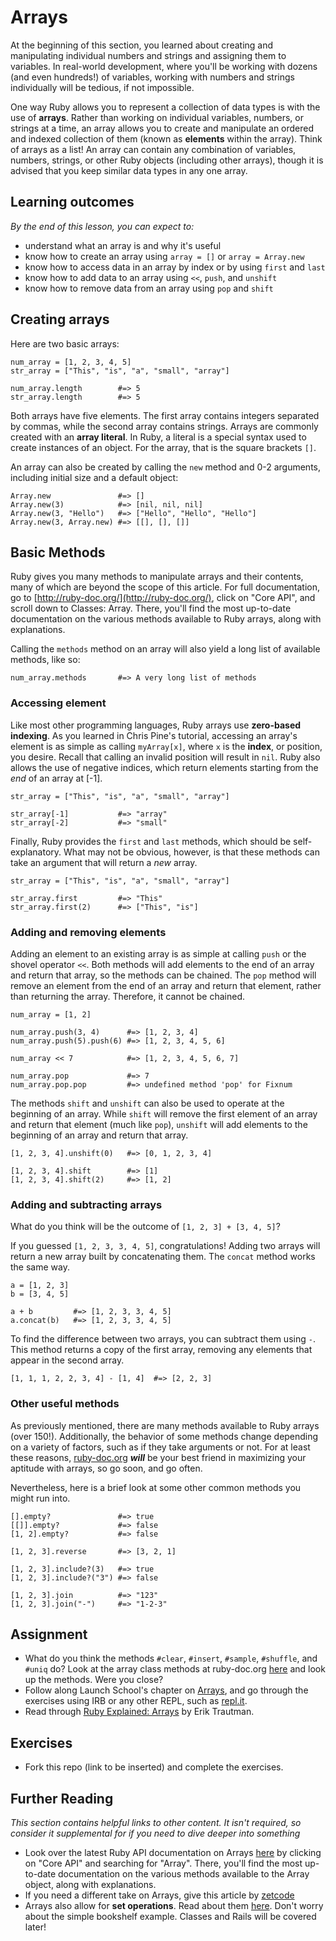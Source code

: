 <!--Chris Pine covers:
* array literals
* accessing via index
* #each & #times methods
* #to_s, #join
* #push/#pop, #last, #length-->

<!--I add:
* array literals/initializing
* negative indices
* shift/unshift
* concatenating/subtracting
* set operations?
* other methods-->

# Arrays
At the beginning of this section, you learned about creating and manipulating individual numbers and strings and assigning them to variables. In real-world development, where you'll be working with dozens (and even hundreds!) of variables, working with numbers and strings individually will be tedious, if not impossible.

One way Ruby allows you to represent a collection of data types is with the use of **arrays**. Rather than working on individual variables, numbers, or strings at a time, an array allows you to create and manipulate an ordered and indexed collection of them (known as **elements** within the array). Think of arrays as a list! An array can contain any combination of variables, numbers, strings, or other Ruby objects (including other arrays), though it is advised that you keep similar data types in any one array.

## Learning outcomes
*By the end of this lesson, you can expect to:*

* understand what an array is and why it's useful
* know how to create an array using `array = []` or `array = Array.new`
* know how to access data in an array by index or by using `first` and `last`
* know how to add data to an array using `<<`, `push`, and `unshift`
* know how to remove data from an array using `pop` and `shift`

## Creating arrays
Here are two basic arrays:

```
num_array = [1, 2, 3, 4, 5]
str_array = ["This", "is", "a", "small", "array"]

num_array.length        #=> 5
str_array.length        #=> 5
```

Both arrays have five elements. The first array contains integers separated by commas, while the second array contains strings. Arrays are commonly created with an **array literal**. In Ruby, a literal is a special syntax used to create instances of an object. For the array, that is the square brackets `[]`.

An array can also be created by calling the `new` method and 0-2 arguments, including initial size and a default object:

```
Array.new               #=> []
Array.new(3)            #=> [nil, nil, nil]
Array.new(3, "Hello")   #=> ["Hello", "Hello", "Hello"]
Array.new(3, Array.new) #=> [[], [], []]
```

## Basic Methods
Ruby gives you many methods to manipulate arrays and their contents, many of which are beyond the scope of this article. For full documentation, go to [http://ruby-doc.org/](http://ruby-doc.org/), click on "Core API", and scroll down to Classes: Array. There, you'll find the most up-to-date documentation on the various methods available to Ruby arrays, along with explanations.

Calling the `methods` method on an array will also yield a long list of available methods, like so:

```
num_array.methods       #=> A very long list of methods
```

### Accessing element
Like most other programming languages, Ruby arrays use **zero-based indexing**. As you learned in Chris Pine's tutorial, accessing an array's element is as simple as calling `myArray[x]`, where `x` is the **index**, or position, you desire. Recall that calling an invalid position will result in `nil`. Ruby also allows the use of negative indices, which return elements starting from the *end* of an array at [-1].

```
str_array = ["This", "is", "a", "small", "array"]

str_array[-1]           #=> "array"
str_array[-2]           #=> "small"
```

Finally, Ruby provides the `first` and `last` methods, which should be self-explanatory. What may not be obvious, however, is that these methods can take an argument that will return a *new* array.

```
str_array = ["This", "is", "a", "small", "array"]

str_array.first         #=> "This"
str_array.first(2)      #=> ["This", "is"]
```

### Adding and removing elements
Adding an element to an existing array is as simple at calling `push` or the shovel operator `<<`. Both methods will add elements to the end of an array and return that array, so the methods can be chained. The `pop` method will remove an element from the end of an array and return that element, rather than returning the array. Therefore, it cannot be chained.

```
num_array = [1, 2]

num_array.push(3, 4)      #=> [1, 2, 3, 4]
num_array.push(5).push(6) #=> [1, 2, 3, 4, 5, 6]

num_array << 7            #=> [1, 2, 3, 4, 5, 6, 7]

num_array.pop             #=> 7
num_array.pop.pop         #=> undefined method 'pop' for Fixnum
```

The methods `shift` and `unshift` can also be used to operate at the beginning of an array. While `shift` will remove the first element of an array and return that element (much like `pop`), `unshift` will add elements to the beginning of an array and return that array.

```
[1, 2, 3, 4].unshift(0)   #=> [0, 1, 2, 3, 4]

[1, 2, 3, 4].shift        #=> [1]
[1, 2, 3, 4].shift(2)     #=> [1, 2]
```

### Adding and subtracting arrays
What do you think will be the outcome of `[1, 2, 3] + [3, 4, 5]`?

If you guessed `[1, 2, 3, 3, 4, 5]`, congratulations! Adding two arrays will return a new array built by concatenating them. The `concat` method works the same way.

```
a = [1, 2, 3]
b = [3, 4, 5]

a + b         #=> [1, 2, 3, 3, 4, 5]
a.concat(b)   #=> [1, 2, 3, 3, 4, 5]
```

To find the difference between two arrays, you can subtract them using `-`. This method returns a copy of the first array, removing any elements that appear in the second array.

```
[1, 1, 1, 2, 2, 3, 4] - [1, 4]  #=> [2, 2, 3]
```

### Other useful methods
As previously mentioned, there are many methods available to Ruby arrays (over 150!). Additionally, the behavior of some methods change depending on a variety of factors, such as if they take arguments or not. For at least these reasons, [ruby-doc.org](http://ruby-doc.org/) ***will*** be your best friend in maximizing your aptitude with arrays, so go soon, and go often.

Nevertheless, here is a brief look at some other common methods you might run into.

```
[].empty?               #=> true
[[]].empty?             #=> false
[1, 2].empty?           #=> false

[1, 2, 3].reverse       #=> [3, 2, 1]

[1, 2, 3].include?(3)   #=> true
[1, 2, 3].include?("3") #=> false

[1, 2, 3].join          #=> "123"
[1, 2, 3].join("-")     #=> "1-2-3"
```

## Assignment
* What do you think the methods `#clear`, `#insert`, `#sample`, `#shuffle`, and `#uniq` do? Look at the array class methods at ruby-doc.org [here](http://ruby-doc.org/core-2.4.0/Array.html) and look up the methods. Were you close?
* Follow along Launch School's chapter on [Arrays](https://launchschool.com/books/ruby/read/arrays#whatisanarray), and go through the exercises using IRB or any other REPL, such as [repl.it](https://repl.it/languages/ruby).
* Read through [Ruby Explained: Arrays](http://www.eriktrautman.com/posts/ruby-explained-arrays) by Erik Trautman.

## Exercises
* Fork this repo (link to be inserted) and complete the exercises.

## Further Reading
*This section contains helpful links to other content. It isn't required, so consider it supplemental for if you need to dive deeper into something*

* Look over the latest Ruby API documentation on Arrays [here](http://ruby-doc.org/) by clicking on "Core API" and searching for "Array". There, you'll find the most up-to-date documentation on the various methods available to the Array object, along with explanations.
* If you need a different take on Arrays, give this article by [zetcode](http://zetcode.com/lang/rubytutorial/arrays/)
* Arrays also allow for **set operations**. Read about them [here](http://blog.endpoint.com/2011/06/using-set-operators-with-ruby-arrays.html). Don't worry about the simple bookshelf example. Classes and Rails will be covered later!
